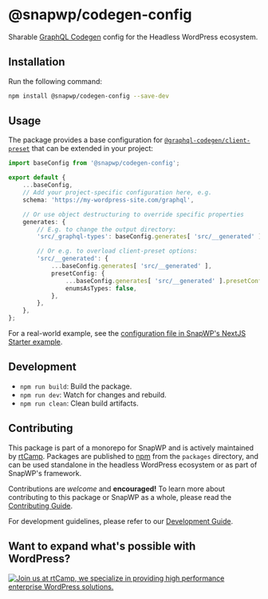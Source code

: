 # @snapwp/codegen-config

Sharable [GraphQL Codegen](https://the-guild.dev/graphql/codegen) config for the Headless WordPress ecosystem.

## Installation

Run the following command:

```bash
npm install @snapwp/codegen-config --save-dev
```

## Usage

The package provides a base configuration for [`@graphql-codegen/client-preset`](https://the-guild.dev/graphql/codegen/plugins/presets/preset-client) that can be extended in your project:

```typescript
import baseConfig from '@snapwp/codegen-config';

export default {
	...baseConfig,
	// Add your project-specific configuration here, e.g.
	schema: 'https://my-wordpress-site.com/graphql',

	// Or use object destructuring to override specific properties
	generates: {
		// E.g. to change the output directory:
		'src/_graphql-types': baseConfig.generates[ 'src/__generated' ],

		// Or e.g. to overload client-preset options:
		'src/__generated': {
			...baseConfig.generates[ 'src/__generated' ],
			presetConfig: {
				...baseConfig.generates[ 'src/__generated' ].presetConfig,
				enumsAsTypes: false,
			},
		},
	},
};
```

For a real-world example, see the [configuration file in SnapWP's NextJS Starter example](https://github.com/rtCamp/headless/blob/develop/frontend/examples/nextjs/starter/codegen.ts).

## Development

-   `npm run build`: Build the package.
-   `npm run dev`: Watch for changes and rebuild.
-   `npm run clean`: Clean build artifacts.

## Contributing

This package is part of a monorepo for SnapWP and is actively maintained by [rtCamp](https://rtcamp.com/). Packages are published to [npm](https://www.npmjs.com/) from the `packages` directory, and can be used standalone in the headless WordPress ecosystem or as part of SnapWP's framework.

Contributions are _welcome_ and **encouraged!** To learn more about contributing to this package or SnapWP as a whole, please read the [Contributing Guide](../../../.github/CONTRIBUTING.md).

For development guidelines, please refer to our [Development Guide](../../DEVELOPMENT.md).

## Want to expand what's possible with WordPress?

<a href="https://rtcamp.com/"><img src="https://rtcamp.com/wp-content/uploads/sites/2/2019/04/github-banner@2x.png" alt="Join us at rtCamp, we specialize in providing high performance enterprise WordPress solutions."></a>
